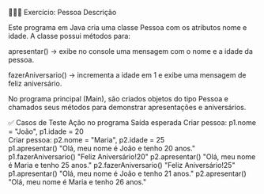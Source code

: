 🧑‍🤝‍🧑 Exercício: Pessoa
Descrição

Este programa em Java cria uma classe Pessoa com os atributos nome e idade.
A classe possui métodos para:

apresentar() → exibe no console uma mensagem com o nome e a idade da pessoa.

fazerAniversario() → incrementa a idade em 1 e exibe uma mensagem de feliz aniversário.

No programa principal (Main), são criados objetos do tipo Pessoa e chamados seus métodos para demonstrar apresentações e aniversários.

✅ Casos de Teste
Ação no programa	Saída esperada
Criar pessoa: p1.nome = "João", p1.idade = 20	
Criar pessoa: p2.nome = "Maria", p2.idade = 25	
p1.apresentar()	"Olá, meu nome é João e tenho 20 anos."
p1.fazerAniversario()	"Feliz Aniversário!20"
p2.apresentar()	"Olá, meu nome é Maria e tenho 25 anos."
p2.fazerAniversario()	"Feliz Aniversário!25"
p1.apresentar()	"Olá, meu nome é João e tenho 21 anos."
p2.apresentar()	"Olá, meu nome é Maria e tenho 26 anos."